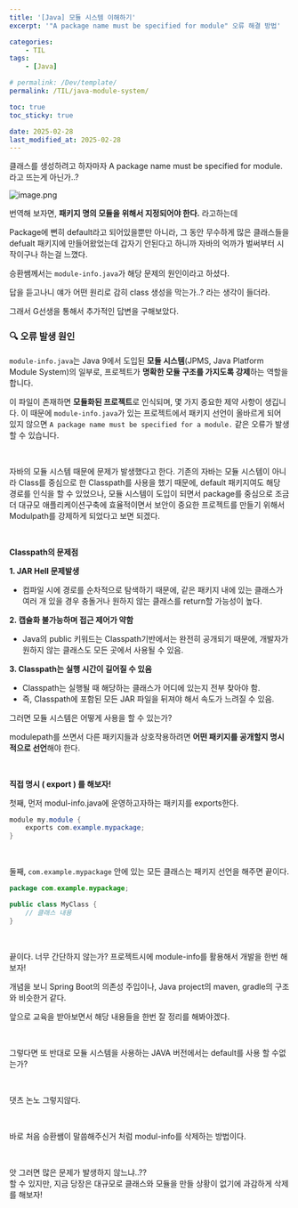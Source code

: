 ```yaml
---
title: '[Java] 모듈 시스템 이해하기'
excerpt: '"A package name must be specified for module" 오류 해결 방법'

categories:
    - TIL
tags:
    - [Java]

# permalink: /Dev/template/
permalink: /TIL/java-module-system/

toc: true
toc_sticky: true

date: 2025-02-28
last_modified_at: 2025-02-28
---
```


클래스를 생성하려고 하자마자 A package name must be specified for module. 라고 뜨는게 아닌가..?

![image.png](../../assets/img/error01.png)

번역해 보자면, **패키지 명의 모듈을 위해서 지정되어야 한다.** 라고하는데

Package에 뻔히 default라고 되어있을뿐만 아니라, 그 동안 무수하게 많은 클래스들을 defualt 패키지에 만들어왔었는데 갑자기 안된다고 하니까 자바의 억까가 벌써부터 시작이구나 하는걸 느꼈다.

승환쌤께서는 `module-info.java`가 해당 문제의 원인이라고 하셨다.

답을 듣고나니 얘가 어떤 원리로 감히 class 생성을 막는가..? 라는 생각이 들더라.

그래서 G선생을 통해서 추가적인 답변을 구해보았다.

### 🔍 **오류 발생 원인**

`module-info.java`는 Java 9에서 도입된 **모듈 시스템**(JPMS, Java Platform Module System)의 일부로, 프로젝트가 **명확한 모듈 구조를 가지도록 강제**하는 역할을 합니다.

이 파일이 존재하면 **모듈화된 프로젝트**로 인식되며, 몇 가지 중요한 제약 사항이 생깁니다. 이 때문에 `module-info.java`가 있는 프로젝트에서 패키지 선언이 올바르게 되어 있지 않으면 `A package name must be specified for a module.` 같은 오류가 발생할 수 있습니다.

<br>

자바의 모듈 시스템 때문에 문제가 발생했다고 한다.
기존의 자바는 모듈 시스템이 아니라 Class를 중심으로 한 Classpath를 사용을 했기 때문에, default 패키지여도 해당 경로를 인식을 할 수 있었으나, 모듈 시스템이 도입이 되면서 package를 중심으로 조금 더 대규모 애플리케이션구축에 효율적이면서 보안이 중요한 프로젝트를 만들기 위해서 Modulpath를 강제하게 되었다고 보면 되겠다.

<br>

**Classpath의 문제점**

**1. JAR Hell 문제발생**

-   컴파일 시에 경로를 순차적으로 탐색하기 때문에, 같은 패키지 내에 있는 클래스가 여러 개 있을 경우 충돌거나 원하지 않는 클래스를 return할 가능성이 높다.

**2. 캡슐화 불가능하며 접근 제어가 약함**

-   Java의 public 키워드는 Classpath기반에서는 완전히 공개되기 때문에, 개발자가 원하지 않는 클래스도 모든 곳에서 사용될 수 있음.

**3. Classpath는 실행 시간이 길어질 수 있음**

-   Classpath는 실행될 때 해당하는 클래스가 어디에 있는지 전부 찾아야 함.
-   즉, Classpath에 포함된 모든 JAR 파일을 뒤져야 해서 속도가 느려질 수 있음.

그러면 모듈 시스템은 어떻게 사용을 할 수 있는가?

modulepath를 쓰면서 다른 패키지들과 상호작용하려면 **어떤 패키지를 공개할지 명시적으로 선언**해야 한다.

<br>

**직접 명시 ( export ) 를 해보자!**

첫째, 먼저 modul-info.java에 운영하고자하는 패키지를 exports한다.

```java
module my.module {
    exports com.example.mypackage;
}
```

<br>

둘째, `com.example.mypackage` 안에 있는 모든 클래스는 패키지 선언을 해주면 끝이다.

```java
package com.example.mypackage;

public class MyClass {
    // 클래스 내용
}
```

<br>

끝이다. 너무 간단하지 않는가?
프로젝트시에 module-info를 활용해서 개발을 한번 해보자!

개념을 보니 Spring Boot의 의존성 주입이나, Java project의 maven, gradle의 구조와 비슷한거 같다.

앞으로 교육을 받아보면서 해당 내용들을 한번 잘 정리를 해봐야겠다.

<br>

그렇다면 또 반대로 모듈 시스템을 사용하는 JAVA 버전에서는 default를 사용 할 수없는가?

<br>

댓츠 논노 그렇지않다.

<br>

바로 처음 승환쌤이 말씀해주신거 처럼 modul-info를 삭제하는 방법이다.

<br>

앗 그러면 많은 문제가 발생하지 않느냐..??  
할 수 있지만, 지금 당장은 대규모로 클래스와 모듈을 만들 상황이 없기에 과감하게 삭제를 해보자!
